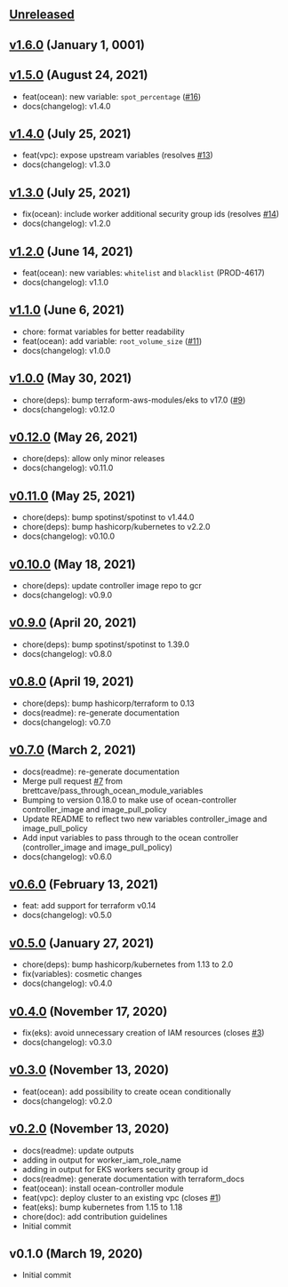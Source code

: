 <a name="unreleased"></a>
## [Unreleased]



<a name="v1.6.0"></a>
## [v1.6.0] (January 1, 0001)



<a name="v1.5.0"></a>
## [v1.5.0] (August 24, 2021)

- feat(ocean): new variable: `spot_percentage` ([#16](https://github.com/spotinst/terraform-spotinst-ocean-eks/issues/16))
- docs(changelog): v1.4.0


<a name="v1.4.0"></a>
## [v1.4.0] (July 25, 2021)

- feat(vpc): expose upstream variables (resolves [#13](https://github.com/spotinst/terraform-spotinst-ocean-eks/issues/13))
- docs(changelog): v1.3.0


<a name="v1.3.0"></a>
## [v1.3.0] (July 25, 2021)

- fix(ocean): include worker additional security group ids (resolves [#14](https://github.com/spotinst/terraform-spotinst-ocean-eks/issues/14))
- docs(changelog): v1.2.0


<a name="v1.2.0"></a>
## [v1.2.0] (June 14, 2021)

- feat(ocean): new variables: `whitelist` and `blacklist` (PROD-4617)
- docs(changelog): v1.1.0


<a name="v1.1.0"></a>
## [v1.1.0] (June 6, 2021)

- chore: format variables for better readability
- feat(ocean): add variable: `root_volume_size` ([#11](https://github.com/spotinst/terraform-spotinst-ocean-eks/issues/11))
- docs(changelog): v1.0.0


<a name="v1.0.0"></a>
## [v1.0.0] (May 30, 2021)

- chore(deps): bump terraform-aws-modules/eks to v17.0 ([#9](https://github.com/spotinst/terraform-spotinst-ocean-eks/issues/9))
- docs(changelog): v0.12.0


<a name="v0.12.0"></a>
## [v0.12.0] (May 26, 2021)

- chore(deps): allow only minor releases
- docs(changelog): v0.11.0


<a name="v0.11.0"></a>
## [v0.11.0] (May 25, 2021)

- chore(deps): bump spotinst/spotinst to v1.44.0
- chore(deps): bump hashicorp/kubernetes to v2.2.0
- docs(changelog): v0.10.0


<a name="v0.10.0"></a>
## [v0.10.0] (May 18, 2021)

- chore(deps): update controller image repo to gcr
- docs(changelog): v0.9.0


<a name="v0.9.0"></a>
## [v0.9.0] (April 20, 2021)

- chore(deps): bump spotinst/spotinst to 1.39.0
- docs(changelog): v0.8.0


<a name="v0.8.0"></a>
## [v0.8.0] (April 19, 2021)

- chore(deps): bump hashicorp/terraform to 0.13
- docs(readme): re-generate documentation
- docs(changelog): v0.7.0


<a name="v0.7.0"></a>
## [v0.7.0] (March 2, 2021)

- docs(readme): re-generate documentation
- Merge pull request [#7](https://github.com/spotinst/terraform-spotinst-ocean-eks/issues/7) from brettcave/pass_through_ocean_module_variables
- Bumping to version 0.18.0 to make use of ocean-controller controller_image and image_pull_policy
- Update README to reflect two new variables controller_image and image_pull_policy
- Add input variables to pass through to the ocean controller (controller_image and image_pull_policy)
- docs(changelog): v0.6.0


<a name="v0.6.0"></a>
## [v0.6.0] (February 13, 2021)

- feat: add support for terraform v0.14
- docs(changelog): v0.5.0


<a name="v0.5.0"></a>
## [v0.5.0] (January 27, 2021)

- chore(deps): bump hashicorp/kubernetes from 1.13 to 2.0
- fix(variables): cosmetic changes
- docs(changelog): v0.4.0


<a name="v0.4.0"></a>
## [v0.4.0] (November 17, 2020)

- fix(eks): avoid unnecessary creation of IAM resources (closes [#3](https://github.com/spotinst/terraform-spotinst-ocean-eks/issues/3))
- docs(changelog): v0.3.0


<a name="v0.3.0"></a>
## [v0.3.0] (November 13, 2020)

- feat(ocean): add possibility to create ocean conditionally
- docs(changelog): v0.2.0


<a name="v0.2.0"></a>
## [v0.2.0] (November 13, 2020)

- docs(readme): update outputs
- adding in output for worker_iam_role_name
- adding in output for EKS workers security group id
- docs(readme): generate documentation with terraform_docs
- feat(ocean): install ocean-controller module
- feat(vpc): deploy cluster to an existing vpc (closes [#1](https://github.com/spotinst/terraform-spotinst-ocean-eks/issues/1))
- feat(eks): bump kubernetes from 1.15 to 1.18
- chore(doc): add contribution guidelines
- Initial commit


<a name="v0.1.0"></a>
## v0.1.0 (March 19, 2020)

- Initial commit


[Unreleased]: https://github.com/spotinst/terraform-spotinst-ocean-eks/compare/v1.6.0...HEAD
[v1.6.0]: https://github.com/spotinst/terraform-spotinst-ocean-eks/compare/v1.5.0...v1.6.0
[v1.5.0]: https://github.com/spotinst/terraform-spotinst-ocean-eks/compare/v1.4.0...v1.5.0
[v1.4.0]: https://github.com/spotinst/terraform-spotinst-ocean-eks/compare/v1.3.0...v1.4.0
[v1.3.0]: https://github.com/spotinst/terraform-spotinst-ocean-eks/compare/v1.2.0...v1.3.0
[v1.2.0]: https://github.com/spotinst/terraform-spotinst-ocean-eks/compare/v1.1.0...v1.2.0
[v1.1.0]: https://github.com/spotinst/terraform-spotinst-ocean-eks/compare/v1.0.0...v1.1.0
[v1.0.0]: https://github.com/spotinst/terraform-spotinst-ocean-eks/compare/v0.12.0...v1.0.0
[v0.12.0]: https://github.com/spotinst/terraform-spotinst-ocean-eks/compare/v0.11.0...v0.12.0
[v0.11.0]: https://github.com/spotinst/terraform-spotinst-ocean-eks/compare/v0.10.0...v0.11.0
[v0.10.0]: https://github.com/spotinst/terraform-spotinst-ocean-eks/compare/v0.9.0...v0.10.0
[v0.9.0]: https://github.com/spotinst/terraform-spotinst-ocean-eks/compare/v0.8.0...v0.9.0
[v0.8.0]: https://github.com/spotinst/terraform-spotinst-ocean-eks/compare/v0.7.0...v0.8.0
[v0.7.0]: https://github.com/spotinst/terraform-spotinst-ocean-eks/compare/v0.6.0...v0.7.0
[v0.6.0]: https://github.com/spotinst/terraform-spotinst-ocean-eks/compare/v0.5.0...v0.6.0
[v0.5.0]: https://github.com/spotinst/terraform-spotinst-ocean-eks/compare/v0.4.0...v0.5.0
[v0.4.0]: https://github.com/spotinst/terraform-spotinst-ocean-eks/compare/v0.3.0...v0.4.0
[v0.3.0]: https://github.com/spotinst/terraform-spotinst-ocean-eks/compare/v0.2.0...v0.3.0
[v0.2.0]: https://github.com/spotinst/terraform-spotinst-ocean-eks/compare/v0.1.0...v0.2.0
